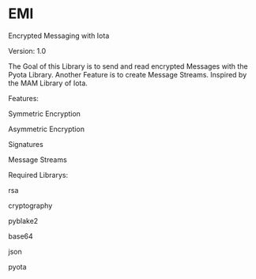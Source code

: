 # EMI
Encrypted Messaging with Iota

Version: 1.0

The Goal of this Library is to send and read encrypted Messages with the Pyota Library.
Another Feature is to create Message Streams. Inspired by the MAM Library of Iota.


Features:

Symmetric Encryption

Asymmetric Encryption

Signatures

Message Streams

			


Required Librarys:

rsa

cryptography

pyblake2

base64

json

pyota
